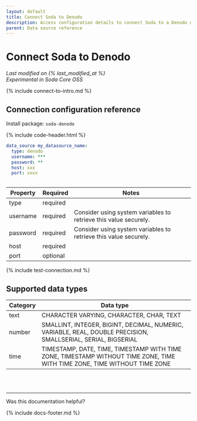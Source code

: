 ```yaml
---
layout: default
title: Connect Soda to Denodo
description: Access configuration details to connect Soda to a Denodo data source.
parent: Data source reference
---
```


# Connect Soda to Denodo
*Last modified on {% last_modified_at %}*<br />
*Experimental in Soda Core OSS*

{% include connect-to-intro.md %}

## Connection configuration reference

Install package: `soda-denodo`

{% include code-header.html %}
```yaml
data_source my_datasource_name:
  type: denodo
  username: ***
  password: **
  host: xxx
  port: xxxx
  
```

| Property | Required | Notes                                                      |
| -------- | -------- | ---------------------------------------------------------- |
| type     | required |                                                            |
| username | required | Consider using system variables to retrieve this value securely.      |
| password | required | Consider using system variables to retrieve this value securely.      |
| host     | required |                                                            |
| port     | optional |                                                            |


{% include test-connection.md %}

## Supported data types

| Category | Data type  |
| -------- | ---------- |
| text     | CHARACTER VARYING, CHARACTER, CHAR, TEXT  |
| number   | SMALLINT, INTEGER, BIGINT, DECIMAL, NUMERIC, VARIABLE, REAL, DOUBLE PRECISION, SMALLSERIAL, SERIAL, BIGSERIAL  |
| time     | TIMESTAMP, DATE, TIME, TIMESTAMP WITH TIME ZONE, TIMESTAMP WITHOUT TIME ZONE, TIME WITH TIME ZONE, TIME WITHOUT TIME ZONE |


<br />
<br />

---

Was this documentation helpful?

<!-- LikeBtn.com BEGIN -->
<span class="likebtn-wrapper" data-theme="tick" data-i18n_like="Yes" data-ef_voting="grow" data-show_dislike_label="true" data-counter_zero_show="true" data-i18n_dislike="No"></span>
<script>(function(d,e,s){if(d.getElementById("likebtn_wjs"))return;a=d.createElement(e);m=d.getElementsByTagName(e)[0];a.async=1;a.id="likebtn_wjs";a.src=s;m.parentNode.insertBefore(a, m)})(document,"script","//w.likebtn.com/js/w/widget.js");</script>
<!-- LikeBtn.com END -->

{% include docs-footer.md %}